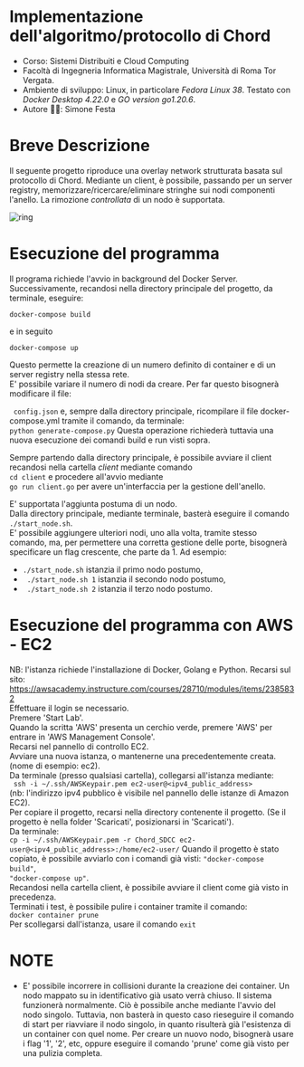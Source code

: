 # Implementazione dell'algoritmo/protocollo di Chord
- Corso: Sistemi Distribuiti e Cloud Computing
- Facoltà di Ingegneria Informatica Magistrale, Università di Roma Tor Vergata.
- Ambiente di sviluppo: Linux, in particolare <i>Fedora Linux 38</i>. Testato con  <i>Docker Desktop 4.22.0</i> e  <i>GO version go1.20.6</i>.
- Autore 👨‍💻: Simone Festa
  
# Breve Descrizione
Il seguente progetto riproduce una overlay network strutturata basata sul protocollo di Chord. Mediante un client, è possibile, passando per un server registry, memorizzare/ricercare/eliminare stringhe sui nodi componenti l'anello. La rimozione  <i>controllata </i> di un nodo è supportata.


![ring](https://github.com/simonefesta/Chord_SDCC/assets/55951548/04af223b-d756-4e77-b3b5-c74ed7ffe8d4)



# Esecuzione del programma
Il programa richiede l'avvio in background del Docker Server.  
Successivamente, recandosi nella directory principale del progetto, da terminale, eseguire:  
```
docker-compose build
```
e in seguito  
```
docker-compose up
```
Questo permette la creazione di un numero definito di container e di un server registry nella stessa rete.  
E' possibile variare il numero di nodi da creare. Per far questo bisognerà modificare il file:  

``` config.json``` e, sempre dalla directory principale, ricompilare il file docker-compose.yml tramite il comando, da terminale:  
``` python generate-compose.py ```
Questa operazione richiederà tuttavia una nuova esecuzione dei comandi build e run visti sopra.  

Sempre partendo dalla directory principale, è possibile avviare il client recandosi nella cartella <i>client</i> mediante comando  
```cd client``` e procedere all'avvio mediante  
```go run client.go``` per avere un'interfaccia per la gestione dell'anello.

E' supportata l'aggiunta postuma di un nodo.  
Dalla directory principale, mediante terminale, basterà eseguire il comando ``` ./start_node.sh ```.  
E' possibile aggiungere ulteriori nodi, uno alla volta, tramite stesso comando, ma, per permettere una corretta gestione delle porte, bisognerà specificare un flag crescente, che parte da 1.
Ad esempio:
- ``` ./start_node.sh ``` istanzia il primo nodo postumo, 
- ``` ./start_node.sh 1``` istanzia il secondo nodo postumo,
- ``` ./start_node.sh 2``` istanzia il terzo nodo postumo.

# Esecuzione del programma con AWS - EC2
NB: l'istanza richiede l'installazione di Docker, Golang e Python.
Recarsi sul sito: https://awsacademy.instructure.com/courses/28710/modules/items/2385832  
Effettuare il login se necessario.  
Premere 'Start Lab'.  
Quando la scritta 'AWS' presenta un cerchio verde, premere 'AWS' per entrare in 'AWS Management Console'.  
Recarsi nel pannello di controllo EC2.  
Avviare una nuova istanza, o mantenerne una precedentemente creata. (nome di esempio: ec2).  
Da terminale (presso qualsiasi cartella), collegarsi all'istanza mediante:  
``` ssh -i ~/.ssh/AWSKeypair.pem ec2-user@<ipv4_public_address>```    
(nb: l'indirizzo ipv4 pubblico è visibile nel pannello delle istanze di Amazon EC2).  
Per copiare il progetto, recarsi nella directory contenente il progetto. (Se il progetto è nella folder 'Scaricati', posizionarsi in 'Scaricati').    
Da terminale:    
```cp -i ~/.ssh/AWSKeypair.pem -r Chord_SDCC ec2-user@<ipv4_public_address>:/home/ec2-user/```
Quando il progetto è stato copiato, è possibile avviarlo con i comandi già visti:
```"docker-compose build"```,  
```"docker-compose up"```.  
Recandosi nella cartella client, è possibile avviare il client come già visto in precedenza.  
Terminati i test, è possibile pulire i container tramite il comando:  
```docker container prune```  
Per scollegarsi dall'istanza, usare il comando ```exit```

# NOTE
- E' possibile incorrere in collisioni durante la creazione dei container. Un nodo mappato su in identificativo già usato verrà chiuso. Il sistema funzionerà normalmente.
  Ciò è possibile anche mediante l'avvio del nodo singolo. Tuttavia, non basterà in questo caso rieseguire il comando di start per riavviare il nodo singolo, in quanto risulterà già l'esistenza di un container con quel nome. Per creare un nuovo nodo, bisognerà usare i flag '1', '2', etc, oppure eseguire il comando 'prune' come già visto per una pulizia completa.
